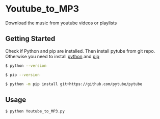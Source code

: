 # Youtube_to_MP3 

Download the music from youtube videos or playlists

## Getting Started
Check if Python and pip are installed. Then install pytube from git repo. Otherwise you need to install [python](https://www.python.org/downloads/) and [pip](https://pip.pypa.io/en/stable/cli/pip_install/)
```sh
$ python --version

$ pip --version

$ python -m pip install git+https://github.com/pytube/pytube
```


## Usage
```sh
$ python Youtube_to_MP3.py
```

